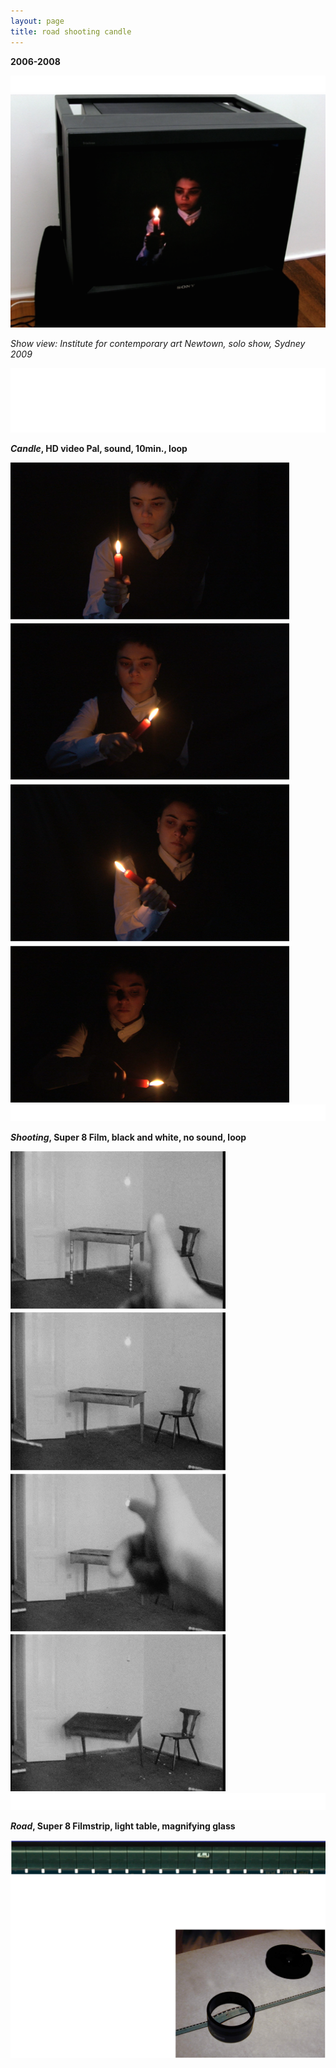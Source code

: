 ```yaml
---
layout: page
title: road shooting candle
---
```


**2006-2008**

<img src="/public/tira branca fina.png">

<img src="/public/Screen Shot 2018-03-07 at 12.13.16.png">

_Show view: Institute for contemporary art Newtown, solo show, Sydney 2009_

<img src="/public/Screen Shot 2018-03-07 at 11.43.36.png">

**_Candle_, HD video Pal, sound, 10min., loop**

<img src="/public/video vela.jpg">

<img src="/public/tira branca fina.png">

**_Shooting_, Super 8 Film, black and white, no sound, loop**

<img src="/public/super8 mesa.jpg">

<img src="/public/tira branca fina.png">

**_Road_, Super 8 Filmstrip, light table, magnifying glass**

<img src="/public/Screen Shot 2018-03-07 at 14.16.40.png">

